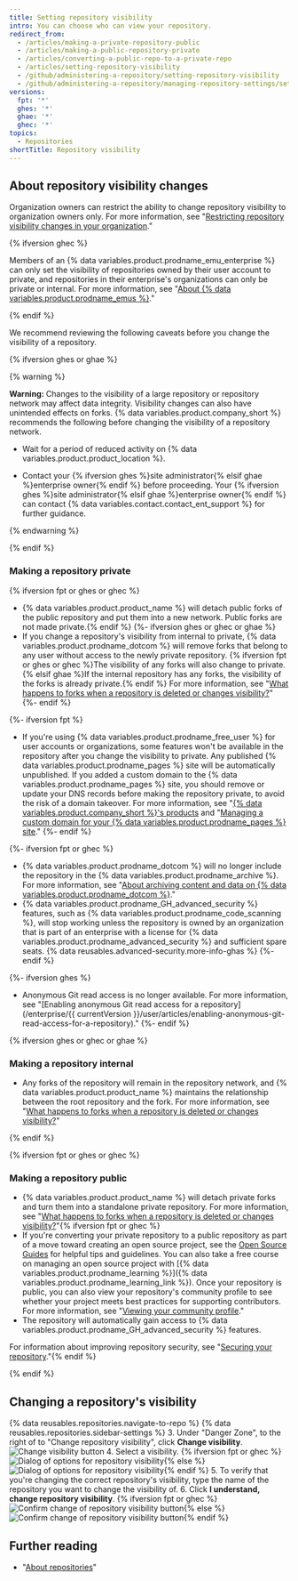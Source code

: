 ```yaml
---
title: Setting repository visibility
intro: You can choose who can view your repository.
redirect_from:
  - /articles/making-a-private-repository-public
  - /articles/making-a-public-repository-private
  - /articles/converting-a-public-repo-to-a-private-repo
  - /articles/setting-repository-visibility
  - /github/administering-a-repository/setting-repository-visibility
  - /github/administering-a-repository/managing-repository-settings/setting-repository-visibility
versions:
  fpt: '*'
  ghes: '*'
  ghae: '*'
  ghec: '*'
topics:
  - Repositories
shortTitle: Repository visibility
---
```

## About repository visibility changes

Organization owners can restrict the ability to change repository visibility to organization owners only. For more information, see "[Restricting repository visibility changes in your organization](/organizations/managing-organization-settings/restricting-repository-visibility-changes-in-your-organization)."

{% ifversion ghec %}

Members of an {% data variables.product.prodname_emu_enterprise %} can only set the visibility of repositories owned by their user account to private, and repositories in their enterprise's organizations can only be private or internal. For more information, see "[About {% data variables.product.prodname_emus %}](/admin/authentication/managing-your-enterprise-users-with-your-identity-provider/about-enterprise-managed-users)."

{% endif %}

We recommend reviewing the following caveats before you change the visibility of a repository.

{% ifversion ghes or ghae %}

{% warning %}

**Warning:** Changes to the visibility of a large repository or repository network may affect data integrity. Visibility changes can also have unintended effects on forks. {% data variables.product.company_short %} recommends the following before changing the visibility of a repository network.

- Wait for a period of reduced activity on {% data variables.product.product_location %}.

- Contact your {% ifversion ghes %}site administrator{% elsif ghae %}enterprise owner{% endif %} before proceeding. Your {% ifversion ghes %}site administrator{% elsif ghae %}enterprise owner{% endif %} can contact {% data variables.contact.contact_ent_support %} for further guidance.

{% endwarning %}

{% endif %}

### Making a repository private
{% ifversion fpt or ghes or ghec %}
* {% data variables.product.product_name %} will detach public forks of the public repository and put them into a new network. Public forks are not made private.{% endif %}
{%- ifversion ghes or ghec or ghae %}
* If you change a repository's visibility from internal to private, {% data variables.product.prodname_dotcom %} will remove forks that belong to any user without access to the newly private repository. {% ifversion fpt or ghes or ghec %}The visibility of any forks will also change to private.{% elsif ghae %}If the internal repository has any forks, the visibility of the forks is already private.{% endif %} For more information, see "[What happens to forks when a repository is deleted or changes visibility?](/articles/what-happens-to-forks-when-a-repository-is-deleted-or-changes-visibility)"
{%- endif %}

{%- ifversion fpt %}
* If you're using {% data variables.product.prodname_free_user %} for user accounts or organizations, some features won't be available in the repository after you change the visibility to private. Any published {% data variables.product.prodname_pages %} site will be automatically unpublished. If you added a custom domain to the {% data variables.product.prodname_pages %} site, you should remove or update your DNS records before making the repository private, to avoid the risk of a domain takeover. For more information, see "[{% data variables.product.company_short %}'s products](/get-started/learning-about-github/githubs-products) and "[Managing a custom domain for your {% data variables.product.prodname_pages %} site](/articles/managing-a-custom-domain-for-your-github-pages-site)."
{%- endif %}

{%- ifversion fpt or ghec %}
* {% data variables.product.prodname_dotcom %} will no longer include the repository in the {% data variables.product.prodname_archive %}. For more information, see "[About archiving content and data on {% data variables.product.prodname_dotcom %}](/github/creating-cloning-and-archiving-repositories/about-archiving-content-and-data-on-github#about-the-github-archive-program)."
* {% data variables.product.prodname_GH_advanced_security %} features, such as {% data variables.product.prodname_code_scanning %}, will stop working unless the repository is owned by an organization that is part of an enterprise with a license for {% data variables.product.prodname_advanced_security %} and sufficient spare seats. {% data reusables.advanced-security.more-info-ghas %}
{%- endif %}

{%- ifversion ghes %}
* Anonymous Git read access is no longer available. For more information, see "[Enabling anonymous Git read access for a repository](/enterprise/{{ currentVersion }}/user/articles/enabling-anonymous-git-read-access-for-a-repository)."
{%- endif %}

{% ifversion ghes or ghec or ghae %}

### Making a repository internal

* Any forks of the repository will remain in the repository network, and {% data variables.product.product_name %} maintains the relationship between the root repository and the fork. For more information, see "[What happens to forks when a repository is deleted or changes visibility?](/articles/what-happens-to-forks-when-a-repository-is-deleted-or-changes-visibility)"

{% endif %}

{% ifversion fpt or ghes or ghec %}

### Making a repository public

* {% data variables.product.product_name %} will detach private forks and turn them into a standalone private repository. For more information, see "[What happens to forks when a repository is deleted or changes visibility?](/articles/what-happens-to-forks-when-a-repository-is-deleted-or-changes-visibility#changing-a-private-repository-to-a-public-repository)"{% ifversion fpt or ghec %}
* If you're converting your private repository to a public repository as part of a move toward creating an open source project, see the [Open Source Guides](http://opensource.guide) for helpful tips and guidelines. You can also take a free course on managing an open source project with [{% data variables.product.prodname_learning %}]({% data variables.product.prodname_learning_link %}). Once your repository is public, you can also view your repository's community profile to see whether your project meets best practices for supporting contributors. For more information, see "[Viewing your community profile](/articles/viewing-your-community-profile)."
* The repository will automatically gain access to {% data variables.product.prodname_GH_advanced_security %} features.

For information about improving repository security, see "[Securing your repository](/code-security/getting-started/securing-your-repository)."{% endif %}

{% endif %}

## Changing a repository's visibility

{% data reusables.repositories.navigate-to-repo %}
{% data reusables.repositories.sidebar-settings %}
3. Under "Danger Zone", to the right of to "Change repository visibility", click **Change visibility**.
   ![Change visibility button](/assets/images/help/repository/repo-change-vis.png)
4. Select a visibility.
{% ifversion fpt or ghec %}
   ![Dialog of options for repository visibility](/assets/images/help/repository/repo-change-select.png){% else %}
   ![Dialog of options for repository visibility](/assets/images/enterprise/repos/repo-change-select.png){% endif %}
5. To verify that you're changing the correct repository's visibility, type the name of the repository you want to change the visibility of.
6. Click **I understand, change repository visibility**.
{% ifversion fpt or ghec %}
   ![Confirm change of repository visibility button](/assets/images/help/repository/repo-change-confirm.png){% else %}
   ![Confirm change of repository visibility button](/assets/images/enterprise/repos/repo-change-confirm.png){% endif %}


## Further reading
- "[About repositories](/repositories/creating-and-managing-repositories/about-repositories#about-repository-visibility)"
